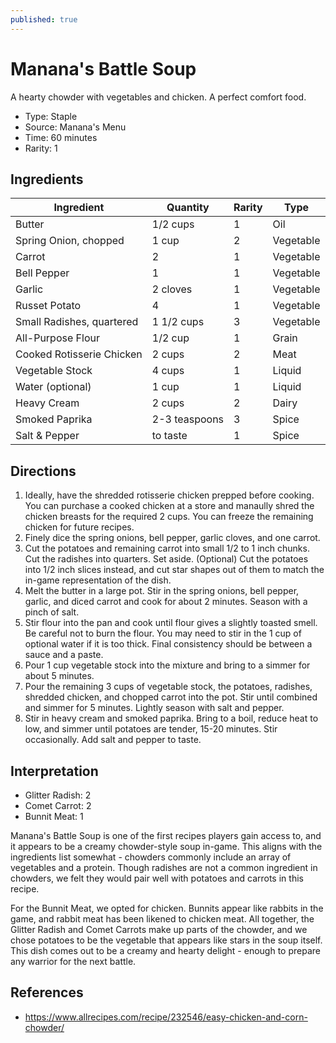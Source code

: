```yaml
---
published: true
---
```


# Manana's Battle Soup

A hearty chowder with vegetables and chicken. A perfect comfort food.

* Type: Staple
* Source: Manana's Menu
* Time: 60 minutes
* Rarity: 1

## Ingredients

| Ingredient                | Quantity       | Rarity | Type      |
| --------------------      | -------------- | ------ | --------- |
| Butter                    | 1/2 cups       | 1      | Oil       |
| Spring Onion, chopped     | 1 cup          | 2      | Vegetable |
| Carrot                    | 2              | 1      | Vegetable |
| Bell Pepper               | 1              | 1      | Vegetable |
| Garlic                    | 2 cloves       | 1      | Vegetable |
| Russet Potato             | 4              | 1      | Vegetable |
| Small Radishes, quartered | 1 1/2 cups     | 3      | Vegetable |
| All-Purpose Flour         | 1/2 cup        | 1      | Grain     |
| Cooked Rotisserie Chicken | 2 cups         | 2      | Meat      |
| Vegetable Stock           | 4 cups         | 1      | Liquid    |
| Water (optional)          | 1 cup          | 1      | Liquid    |
| Heavy Cream               | 2 cups         | 2      | Dairy     |
| Smoked Paprika            | 2-3 teaspoons  | 3      | Spice     |
| Salt & Pepper             | to taste       | 1      | Spice     |


## Directions

1. Ideally, have the shredded rotisserie chicken prepped before cooking. You can purchase a cooked chicken at a store and manaully shred the chicken breasts for the required 2 cups. You can freeze the remaining chicken for future recipes.
2. Finely dice the spring onions, bell pepper, garlic cloves, and one carrot. 
3. Cut the potatoes and remaining carrot into small 1/2 to 1 inch chunks. Cut the radishes into quarters. Set aside. (Optional) Cut the potatoes into 1/2 inch slices instead, and cut star shapes out of them to match the in-game representation of the dish. 
4. Melt the butter in a large pot. Stir in the spring onions, bell pepper, garlic, and diced carrot and cook for about 2 minutes. Season with a pinch of salt.
5. Stir flour into the pan and cook until flour gives a slightly toasted smell. Be careful not to burn the flour. You may need to stir in the 1 cup of optional water if it is too thick. Final consistency should be between a sauce and a paste.
6. Pour 1 cup vegetable stock into the mixture and bring to a simmer for about 5 minutes.
7. Pour the remaining 3 cups of vegetable stock, the potatoes, radishes, shredded chicken, and chopped carrot into the pot. Stir until combined and simmer for 5 minutes. Lightly season with salt and pepper.
8. Stir in heavy cream and smoked paprika. Bring to a boil, reduce heat to low, and simmer until potatoes are tender, 15-20 minutes. Stir occasionally. Add salt and pepper to taste.

## Interpretation

* Glitter Radish: 2
* Comet Carrot: 2
* Bunnit Meat: 1

Manana's Battle Soup is one of the first recipes players gain access to, and it appears to be a creamy chowder-style soup in-game. This aligns with the ingredients list somewhat - chowders commonly include an array of vegetables and a protein. Though radishes are not a common ingredient in chowders, we felt they would pair well with potatoes and carrots in this recipe.

For the Bunnit Meat, we opted for chicken. Bunnits appear like rabbits in the game, and rabbit meat has been likened to chicken meat. All together, the Glitter Radish and Comet Carrots make up parts of the chowder, and we chose potatoes to be the vegetable that appears like stars in the soup itself. This dish comes out to be a creamy and hearty delight - enough to prepare any warrior for the next battle.

## References

* https://www.allrecipes.com/recipe/232546/easy-chicken-and-corn-chowder/
